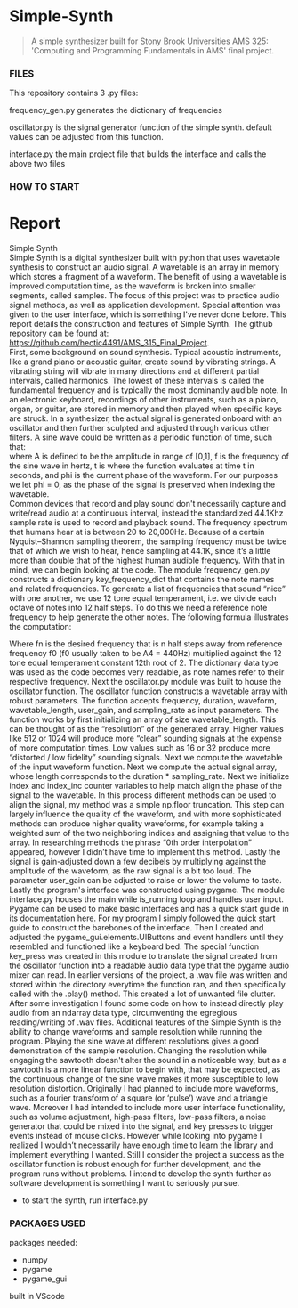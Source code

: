 # Simple-Synth
> A simple synthesizer built for Stony Brook Universities AMS 325: 'Computing and Programming Fundamentals in AMS' final project.

### FILES ###
This repository contains 3 .py files:

frequency_gen.py
  generates the dictionary of frequencies

oscillator.py
  is the signal generator function of the simple synth. default values can be adjusted from this function.
 
interface.py
  the main project file that builds the interface and calls the above two files
 
 
### HOW TO START ###


# Report #

Simple Synth
\
Simple Synth is a digital synthesizer built with python that uses wavetable synthesis to construct an audio signal. A wavetable is an array in memory which stores a fragment of a waveform. The benefit of using a wavetable is improved computation time, as the waveform is broken into smaller segments, called samples. The focus of this project was to practice audio signal methods, as well as application development. Special attention was given to the user interface, which is something I've never done before. This report details the construction and features of Simple Synth. The github repository can be found at: https://github.com/hectic4491/AMS_315_Final_Project.
\
First, some background on sound synthesis. Typical acoustic instruments, like a grand piano or acoustic guitar, create sound by vibrating strings. A vibrating string will vibrate in many directions and at different partial intervals, called harmonics. The lowest of these intervals is called the fundamental frequency and is typically the most dominantly audible note. In an electronic keyboard, recordings of other instruments, such as a piano, organ, or guitar, are stored in memory and then played when specific keys are struck. In a synthesizer, the actual signal is generated onboard with an oscillator and then further sculpted and adjusted through various other filters. 
A sine wave could be written as a periodic function of time, such that: 
\
where A is defined to be the amplitude in range of [0,1], f is the frequency of the sine wave in hertz, t is where the function evaluates at time t in seconds, and phi is the current phase of the waveform. For our purposes we let phi = 0, as the phase of the signal is preserved when indexing the wavetable.
<br>
Common devices that record and play sound don't necessarily capture and write/read audio at a continuous interval, instead the standardized 44.1Khz sample rate is used to record and playback sound. The frequency spectrum that humans hear at is between 20 to 20,000Hz. Because of a certain Nyquist–Shannon sampling theorem, the sampling frequency must be twice that of which we wish to hear, hence sampling at 44.1K, since it’s a little more than double that of the highest human audible frequency. 
With that in mind, we can begin looking at the code.
	The module frequency_gen.py constructs a dictionary key_frequency_dict that contains the note names and related frequencies. To generate a list of frequencies that sound “nice” with one another, we use 12 tone equal temperament, i.e. we divide each octave of notes into 12 half steps. To do this we need a reference note frequency to help generate the other notes. The following formula illustrates the computation: 

Where fn is the desired frequency that is n half steps away from reference frequency f0 (f0 usually taken to be A4 = 440Hz) multiplied against the 12 tone equal temperament constant 12th root of 2. The dictionary data type was used as the code becomes very readable, as note names refer to their respective frequency.
	Next the oscillator.py module was built to house the oscillator function. The oscillator function constructs a wavetable array with robust parameters. The function accepts frequency, duration, waveform, wavetable_length, user_gain, and sampling_rate as input parameters. The function works by first initializing an array of size wavetable_length. This can be thought of as the “resolution” of the generated array. Higher values like 512 or 1024 will produce more “clear” sounding signals at the expense of more computation times. Low values such as 16 or 32 produce more “distorted / low fidelity” sounding signals. Next we compute the wavetable of the input waveform function. Next we compute the actual signal array, whose length corresponds to the duration * sampling_rate. Next we initialize index and index_inc counter variables to help match align the phase of the signal to the wavetable. In this process different methods can be used to align the signal, my method was a simple np.floor truncation. This step can largely influence the quality of the waveform, and with more sophisticated methods can produce higher quality waveforms, for example taking a weighted sum of the two neighboring indices and assigning that value to the array. In researching methods the phrase “0th order interpolation” appeared, however I didn’t have time to implement this method. Lastly the signal is gain-adjusted down a few decibels by multiplying against the amplitude of the waveform, as the raw signal is a bit too loud. The parameter user_gain can be adjusted to raise or lower the volume to taste.
	Lastly the program's interface was constructed using pygame. The module interface.py houses the main while is_running loop and handles user input. Pygame can be used to make basic interfaces and has a quick start guide in its documentation here. For my program I simply followed the quick start guide to construct the barebones of the interface. Then I created and adjusted the pygame_gui.elements.UIButtons and event handlers until they resembled and functioned like a keyboard bed. The special function key_press was created in this module to translate the signal created from the oscillator function into a readable audio data type that the pygame audio mixer can read. In earlier versions of the project, a .wav file was written and stored within the directory everytime the function ran, and then specifically called with the .play() method. This created a lot of unwanted file clutter. After some investigation I found some code on how to instead directly play audio from an ndarray data type, circumventing the egregious reading/writing of .wav files.
	Additional features of the Simple Synth is the ability to change waveforms and sample resolution while running the program. Playing the sine wave at different resolutions gives a good demonstration of the sample resolution. Changing the resolution while engaging the sawtooth doesn't alter the sound in a noticeable way, but as a sawtooth is a more linear function to begin with, that may be expected, as the continuous change of the sine wave makes it more susceptible to low resolution distortion.
	Originally I had planned to include more waveforms, such as a fourier transform of a square (or ‘pulse’) wave and a triangle wave. Moreover I had intended to include more user interface functionality, such as volume adjustment, high-pass filters, low-pass filters, a noise generator that could be mixed into the signal, and key presses to trigger events instead of mouse clicks. However while looking into pygame I realized I wouldn’t necessarily have enough time to learn the library and implement everything I wanted. Still I consider the project a success as the oscillator function is robust enough for further development, and the program runs without problems. I intend to develop the synth further as software development is something I want to seriously pursue.

  * to start the synth, run interface.py


### PACKAGES USED ###
packages needed:
  * numpy
  * pygame
  * pygame_gui
  

built in VScode
